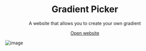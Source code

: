 
<h1 align="center">Gradient Picker</h1>

<p align="center">A website that allows you to create your own gradient</p>

<p align="center"><a href="https://zuramai.github.io/gradient-picker">Open website</a></p>

![image](https://user-images.githubusercontent.com/45036724/212474112-3929679e-e028-4539-b188-cec3b4f7fdfe.png)
